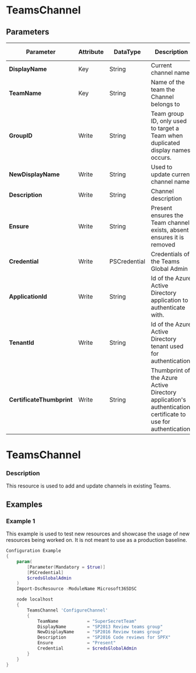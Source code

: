 ﻿# TeamsChannel

## Parameters

| Parameter | Attribute | DataType | Description | Allowed Values |
| --- | --- | --- | --- | --- |
| **DisplayName** | Key | String | Current channel name ||
| **TeamName** | Key | String | Name of the team the Channel belongs to ||
| **GroupID** | Write | String | Team group ID, only used to target a Team when duplicated display names occurs. ||
| **NewDisplayName** | Write | String | Used to update current channel name ||
| **Description** | Write | String | Channel description ||
| **Ensure** | Write | String | Present ensures the Team channel exists, absent ensures it is removed |Present, Absent|
| **Credential** | Write | PSCredential | Credentials of the Teams Global Admin ||
| **ApplicationId** | Write | String | Id of the Azure Active Directory application to authenticate with. ||
| **TenantId** | Write | String | Id of the Azure Active Directory tenant used for authentication. ||
| **CertificateThumbprint** | Write | String | Thumbprint of the Azure Active Directory application's authentication certificate to use for authentication. ||

# TeamsChannel

### Description

This resource is used to add and update channels in existing Teams.

## Examples

### Example 1

This example is used to test new resources and showcase the usage of new resources being worked on.
It is not meant to use as a production baseline.

```powershell
Configuration Example
{
    param(
        [Parameter(Mandatory = $true)]
        [PSCredential]
        $credsGlobalAdmin
    )
    Import-DscResource -ModuleName Microsoft365DSC

    node localhost
    {
        TeamsChannel 'ConfigureChannel'
        {
            TeamName           = "SuperSecretTeam"
            DisplayName        = "SP2013 Review teams group"
            NewDisplayName     = "SP2016 Review teams group"
            Description        = "SP2016 Code reviews for SPFX"
            Ensure             = "Present"
            Credential         = $credsGlobalAdmin
        }
    }
}
```

